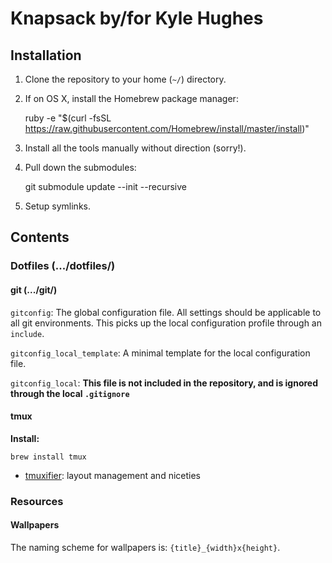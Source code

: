 # Knapsack by/for Kyle Hughes

## Installation

1. Clone the repository to your home (`~/`) directory.
1. If on OS X, install the Homebrew package manager:

    ruby -e "$(curl -fsSL https://raw.githubusercontent.com/Homebrew/install/master/install)"

1. Install all the tools manually without direction (sorry!).
1. Pull down the submodules:

    git submodule update --init --recursive
				
1. Setup symlinks.

## Contents

### Dotfiles (.../dotfiles/) 

#### git (.../git/)

`gitconfig`: The global configuration file. All settings should be applicable to all git environments. This picks up the local
configuration profile through an `include`.

`gitconfig_local_template`: A minimal template for the local configuration file.

`gitconfig_local`: **This file is not included in the repository, and is ignored through the local `.gitignore`**

#### tmux

**Install:**

    brew install tmux

- [tmuxifier][dotfiles_tmuxifier]: layout management and niceties

[dotfiles_tmuxifier]: https://github.com/jimeh/tmuxifier

### Resources

#### Wallpapers

The naming scheme for wallpapers is: `{title}_{width}x{height}`.

